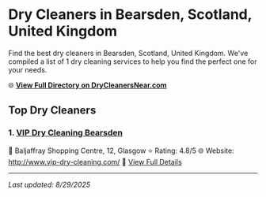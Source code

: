 # Dry Cleaners in Bearsden, Scotland, United Kingdom

Find the best dry cleaners in Bearsden, Scotland, United Kingdom. We've compiled a list of 1 dry cleaning services to help you find the perfect one for your needs.

🌐 **[View Full Directory on DryCleanersNear.com](https://drycleanersnear.com/city/United%20Kingdom/Scotland/Bearsden)**

## Top Dry Cleaners

### 1. [VIP Dry Cleaning Bearsden](https://drycleanersnear.com/dryCleaner/6894090afa09c6c0709d98da/vip-dry-cleaning-bearsden)
📍 Baljaffray Shopping Centre, 12, Glasgow
⭐ Rating: 4.8/5
🌐 Website: http://www.vip-dry-cleaning.com/
🔗 [View Full Details](https://drycleanersnear.com/dryCleaner/6894090afa09c6c0709d98da/vip-dry-cleaning-bearsden)


---

*Last updated: 8/29/2025*
